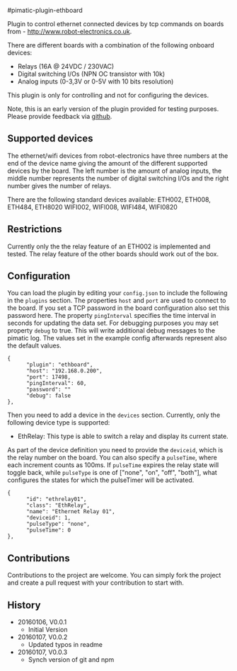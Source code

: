 #pimatic-plugin-ethboard

Plugin to control ethernet connected devices by tcp commands on boards from - <http://www.robot-electronics.co.uk>.

There are different boards with a combination of the following onboard devices:
   * Relays (16A @ 24VDC / 230VAC)
   * Digital switching I/Os (NPN OC transistor with 10k)
   * Analog inputs (0-3,3V or 0-5V with 10 bits resolution)

This plugin is only for controlling and not for configuring the devices.

Note, this is an early version of the plugin provided for testing purposes. Please provide feedback via 
[github](https://github.com/mplessing/pimatic-ethboard/issues).

## Supported devices
The ethernet/wifi devices from robot-electronics have three numbers at the end of the device name giving the amount of the different supported devices by the board. The left number is the amount of analog inputs, the middle number represents the number of digital switching I/Os and the right number gives the number of relays.

There are the following standard devices available:
ETH002, ETH008, ETH484, ETH8020
WIFI002, WIFI008, WIFI484, WIFI0820

## Restrictions
Currently only the the relay feature of an ETH002 is implemented and tested. The relay feature of the other boards should work out of the box.

## Configuration
You can load the plugin by editing your `config.json` to include the following in the `plugins` section. The properties `host` and `port` are used to connect to the board. If you set a TCP password in the board configuration also set this password here. The property 
`pingInterval` specifies the time interval in seconds for updating the data set. For debugging purposes you may set 
property `debug` to true. This will write additional debug messages to the pimatic log. The values set in the example config afterwards represent also the default values. 

    {
          "plugin": "ethboard",
          "host": "192.168.0.200",
          "port": 17498,
          "pingInterval": 60,
          "password": ""
          "debug": false
    },

Then you need to add a device in the `devices` section. Currently, only the following device type is supported:

* EthRelay: This type is able to switch a relay and display its current state.

As part of the device definition you need to provide the `deviceid`, which is the relay number on the board. You can also specify a `pulseTime`, where each increment counts as 100ms. If `pulseTime` expires the relay state will toggle back, while `pulseType` is one of ["none", "on", "off", "both"], what configures the states for which the pulseTimer will be activated.

    {
          "id": "ethrelay01",
          "class": "EthRelay",
          "name": "Ethernet Relay 01",
          "deviceid": 1,
          "pulseType": "none",
          "pulseTime": 0
    },

## Contributions

Contributions to the project are welcome. You can simply fork the project and create a pull request with your contribution to start with.

## History

* 20160106, V0.0.1
    * Initial Version
* 20160107, V0.0.2
    * Updated typos in readme
* 20160107, V0.0.3
    * Synch version of git and npm
